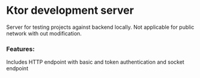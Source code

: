 # Ktor development server
Server for testing projects against backend locally. Not applicable for public network with out modification.

### Features:
Includes HTTP endpoint with basic and token authentication and socket endpoint
